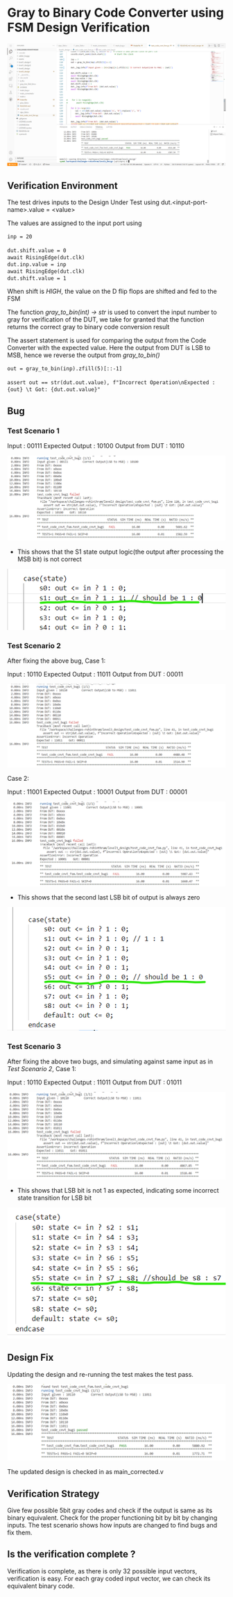 # Gray to Binary Code Converter using FSM Design Verification

![](../assets/code_cnvt_1.png)

## Verification Environment
The test drives inputs to the Design Under Test using dut.&lt;input-port-name&gt;.value = &lt;value&gt;

The values are assigned to the input port using 
```
inp = 20

dut.shift.value = 0
await RisingEdge(dut.clk)
dut.inp.value = inp
await RisingEdge(dut.clk)
dut.shift.value = 1
```
When shift is *HIGH*, the value on the D flip flops are shifted and fed to the FSM

The function *gray_to_bin(int) -> str* is used to convert the input number to gray for verification of the DUT, we take for granted that the function returns the correct gray to binary code conversion result


The assert statement is used for comparing the output from the Code Converter with the expected value. 
Here the output from DUT is LSB to MSB, hence we reverse the output from *gray_to_bin()*
```
out = gray_to_bin(inp).zfill(5)[::-1]

assert out == str(dut.out.value), f"Incorrect Operation\nExpected : {out} \t Got: {dut.out.value}"
```

## Bug


### Test Scenario 1
Input : 00111 
Expected Output : 10100
Output from DUT : 10110

![](../assets/code_cnvt_bug_1.png)

- This shows that the S1 state output logic(the output after processing the MSB bit) is not correct

![](../assets/code_cnvt_bug_1_fix.png)

### Test Scenario 2
After fixing the above bug, 
Case 1:

Input : 10110
Expected Output : 11011
Output from DUT : 00011

![](../assets/code_cnvt_bug_2_1.png)

Case 2: 

Input : 11001
Expected Output : 10001
Output from DUT : 00001

![](../assets/code_cnvt_bug_2_2.png)

- This shows that the second last LSB bit of output is always zero

![](../assets/code_cnvt_bug_2_fix.png)

### Test Scenario 3
After fixing the above two bugs, and simulating against same input as in *Test Scenario 2*, 
Case 1:

Input : 10110
Expected Output : 11011
Output from DUT : 01011

![](../assets/code_cnvt_bug_3.png)

- This shows that LSB bit is not 1 as expected, indicating some incorrect state transition for LSB bit

![](../assets/code_cnvt_bug_3_fix.png)


## Design Fix
Updating the design and re-running the test makes the test pass.

![](../assets/code_cnvt_pass.png)

The updated design is checked in as main_corrected.v

## Verification Strategy
 Give few possible 5bit gray codes and check if the output is same as its binary equivalent. Check for the proper functioning bit by bit by changing inputs. The test scenario shows how inputs are changed to find bugs and fix them.

## Is the verification complete ?
 Verification is complete, as there is only 32 possible input vectors, verification is easy. For each gray coded input vector, we can check its equivalent binary code.